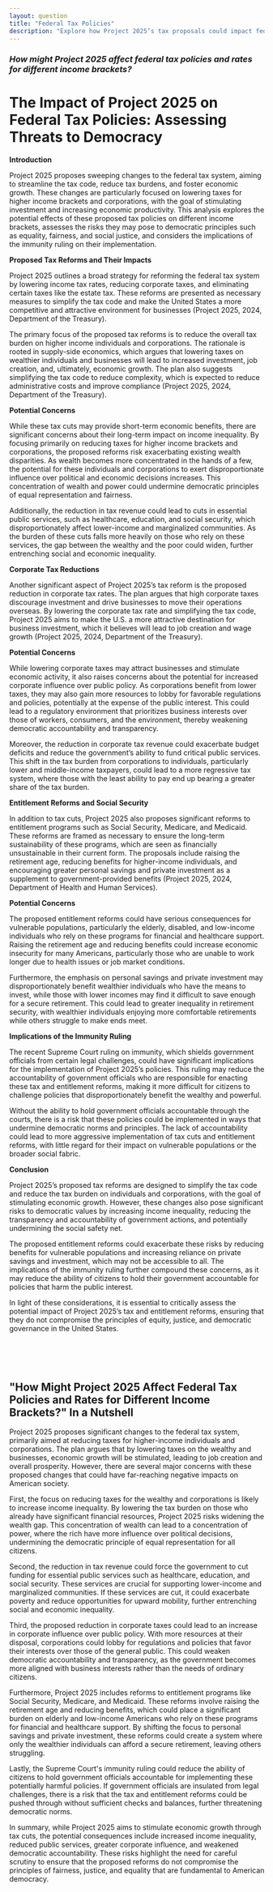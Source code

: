 ```yaml
---
layout: question
title: "Federal Tax Policies"
description: "Explore how Project 2025’s tax proposals could impact federal tax policies, income brackets, and democratic values."
---
```



### *How might Project 2025 affect federal tax policies and rates for different income brackets?*


# The Impact of Project 2025 on Federal Tax Policies: Assessing Threats to Democracy

**Introduction**

Project 2025 proposes sweeping changes to the federal tax system, aiming to streamline the tax code, reduce tax burdens, and foster economic growth. These changes are particularly focused on lowering taxes for higher income brackets and corporations, with the goal of stimulating investment and increasing economic productivity. This analysis explores the potential effects of these proposed tax policies on different income brackets, assesses the risks they may pose to democratic principles such as equality, fairness, and social justice, and considers the implications of the immunity ruling on their implementation.

**Proposed Tax Reforms and Their Impacts**

Project 2025 outlines a broad strategy for reforming the federal tax system by lowering income tax rates, reducing corporate taxes, and eliminating certain taxes like the estate tax. These reforms are presented as necessary measures to simplify the tax code and make the United States a more competitive and attractive environment for businesses (Project 2025, 2024, Department of the Treasury).

The primary focus of the proposed tax reforms is to reduce the overall tax burden on higher income individuals and corporations. The rationale is rooted in supply-side economics, which argues that lowering taxes on wealthier individuals and businesses will lead to increased investment, job creation, and, ultimately, economic growth. The plan also suggests simplifying the tax code to reduce complexity, which is expected to reduce administrative costs and improve compliance (Project 2025, 2024, Department of the Treasury).

**Potential Concerns**

While these tax cuts may provide short-term economic benefits, there are significant concerns about their long-term impact on income inequality. By focusing primarily on reducing taxes for higher income brackets and corporations, the proposed reforms risk exacerbating existing wealth disparities. As wealth becomes more concentrated in the hands of a few, the potential for these individuals and corporations to exert disproportionate influence over political and economic decisions increases. This concentration of wealth and power could undermine democratic principles of equal representation and fairness.

Additionally, the reduction in tax revenue could lead to cuts in essential public services, such as healthcare, education, and social security, which disproportionately affect lower-income and marginalized communities. As the burden of these cuts falls more heavily on those who rely on these services, the gap between the wealthy and the poor could widen, further entrenching social and economic inequality.

**Corporate Tax Reductions**

Another significant aspect of Project 2025’s tax reform is the proposed reduction in corporate tax rates. The plan argues that high corporate taxes discourage investment and drive businesses to move their operations overseas. By lowering the corporate tax rate and simplifying the tax code, Project 2025 aims to make the U.S. a more attractive destination for business investment, which it believes will lead to job creation and wage growth (Project 2025, 2024, Department of the Treasury).

**Potential Concerns**

While lowering corporate taxes may attract businesses and stimulate economic activity, it also raises concerns about the potential for increased corporate influence over public policy. As corporations benefit from lower taxes, they may also gain more resources to lobby for favorable regulations and policies, potentially at the expense of the public interest. This could lead to a regulatory environment that prioritizes business interests over those of workers, consumers, and the environment, thereby weakening democratic accountability and transparency.

Moreover, the reduction in corporate tax revenue could exacerbate budget deficits and reduce the government’s ability to fund critical public services. This shift in the tax burden from corporations to individuals, particularly lower and middle-income taxpayers, could lead to a more regressive tax system, where those with the least ability to pay end up bearing a greater share of the tax burden.

**Entitlement Reforms and Social Security**

In addition to tax cuts, Project 2025 also proposes significant reforms to entitlement programs such as Social Security, Medicare, and Medicaid. These reforms are framed as necessary to ensure the long-term sustainability of these programs, which are seen as financially unsustainable in their current form. The proposals include raising the retirement age, reducing benefits for higher-income individuals, and encouraging greater personal savings and private investment as a supplement to government-provided benefits (Project 2025, 2024, Department of Health and Human Services).

**Potential Concerns**

The proposed entitlement reforms could have serious consequences for vulnerable populations, particularly the elderly, disabled, and low-income individuals who rely on these programs for financial and healthcare support. Raising the retirement age and reducing benefits could increase economic insecurity for many Americans, particularly those who are unable to work longer due to health issues or job market conditions.

Furthermore, the emphasis on personal savings and private investment may disproportionately benefit wealthier individuals who have the means to invest, while those with lower incomes may find it difficult to save enough for a secure retirement. This could lead to greater inequality in retirement security, with wealthier individuals enjoying more comfortable retirements while others struggle to make ends meet.

**Implications of the Immunity Ruling**

The recent Supreme Court ruling on immunity, which shields government officials from certain legal challenges, could have significant implications for the implementation of Project 2025’s policies. This ruling may reduce the accountability of government officials who are responsible for enacting these tax and entitlement reforms, making it more difficult for citizens to challenge policies that disproportionately benefit the wealthy and powerful.

Without the ability to hold government officials accountable through the courts, there is a risk that these policies could be implemented in ways that undermine democratic norms and principles. The lack of accountability could lead to more aggressive implementation of tax cuts and entitlement reforms, with little regard for their impact on vulnerable populations or the broader social fabric.

**Conclusion**

Project 2025’s proposed tax reforms are designed to simplify the tax code and reduce the tax burden on individuals and corporations, with the goal of stimulating economic growth. However, these changes also pose significant risks to democratic values by increasing income inequality, reducing the transparency and accountability of government actions, and potentially undermining the social safety net.

The proposed entitlement reforms could exacerbate these risks by reducing benefits for vulnerable populations and increasing reliance on private savings and investment, which may not be accessible to all. The implications of the immunity ruling further compound these concerns, as it may reduce the ability of citizens to hold their government accountable for policies that harm the public interest.

In light of these considerations, it is essential to critically assess the potential impact of Project 2025’s tax and entitlement reforms, ensuring that they do not compromise the principles of equity, justice, and democratic governance in the United States.

<br>
<br>
<br>

## <span id="nutshell">"How Might Project 2025 Affect Federal Tax Policies and Rates for Different Income Brackets?" In a Nutshell</span>

Project 2025 proposes significant changes to the federal tax system, primarily aimed at reducing taxes for higher-income individuals and corporations. The plan argues that by lowering taxes on the wealthy and businesses, economic growth will be stimulated, leading to job creation and overall prosperity. However, there are several major concerns with these proposed changes that could have far-reaching negative impacts on American society.

First, the focus on reducing taxes for the wealthy and corporations is likely to increase income inequality. By lowering the tax burden on those who already have significant financial resources, Project 2025 risks widening the wealth gap. This concentration of wealth can lead to a concentration of power, where the rich have more influence over political decisions, undermining the democratic principle of equal representation for all citizens.

Second, the reduction in tax revenue could force the government to cut funding for essential public services such as healthcare, education, and social security. These services are crucial for supporting lower-income and marginalized communities. If these services are cut, it could exacerbate poverty and reduce opportunities for upward mobility, further entrenching social and economic inequality.

Third, the proposed reduction in corporate taxes could lead to an increase in corporate influence over public policy. With more resources at their disposal, corporations could lobby for regulations and policies that favor their interests over those of the general public. This could weaken democratic accountability and transparency, as the government becomes more aligned with business interests rather than the needs of ordinary citizens.

Furthermore, Project 2025 includes reforms to entitlement programs like Social Security, Medicare, and Medicaid. These reforms involve raising the retirement age and reducing benefits, which could place a significant burden on elderly and low-income Americans who rely on these programs for financial and healthcare support. By shifting the focus to personal savings and private investment, these reforms could create a system where only the wealthier individuals can afford a secure retirement, leaving others struggling.

Lastly, the Supreme Court's immunity ruling could reduce the ability of citizens to hold government officials accountable for implementing these potentially harmful policies. If government officials are insulated from legal challenges, there is a risk that the tax and entitlement reforms could be pushed through without sufficient checks and balances, further threatening democratic norms.

In summary, while Project 2025 aims to stimulate economic growth through tax cuts, the potential consequences include increased income inequality, reduced public services, greater corporate influence, and weakened democratic accountability. These risks highlight the need for careful scrutiny to ensure that the proposed reforms do not compromise the principles of fairness, justice, and equality that are fundamental to American democracy.

